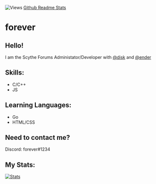 ![Views](https://komarev.com/ghpvc/?username=mesh)
[Github Readme Stats](https://github.com/mesh/github-readme-stats)

# forever
Hello! 
--
I am the Scythe Forums Administator/Developer with [@disk](https://github.com.disk) and [@ender](https://github.com/ender)

Skills:
--
* C/C++
* JS

Learning Languages:
--
* Go
* HTML/CSS

Need to contact me?
--
Discord: forever#1234

My Stats:
-------------------------
[![Stats](https://github-readme-stats.vercel.app/api?username=anuraghazra)](https://github.com/mesh/github-readme-stats)
